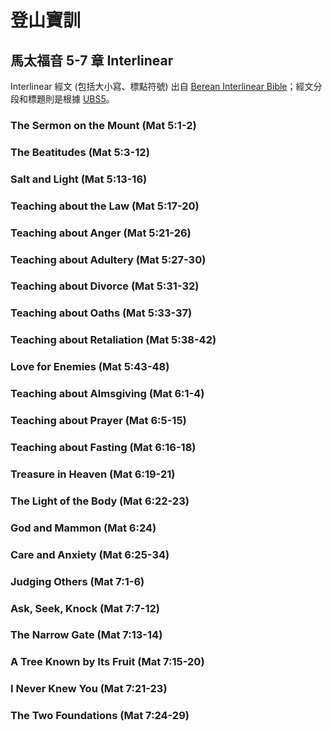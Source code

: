 #  登山寶訓

##  馬太福音 5-7 章 Interlinear

Interlinear 經文 (包括大小寫、標點符號) 出自 [Berean Interlinear Bible](https://bereanbible.com/)；經文分段和標題則是根據 [UBS5](https://www.academic-bible.com/en/online-bibles/greek-new-testament-ubs5/read-the-bible-text/bibel/text/lesen/stelle/50/50001/59999/ch/c673adf26899a3292a81b5722ece71d8/)。


### The Sermon on the Mount (Mat 5:1-2)





### The Beatitudes (Mat 5:3-12)



### Salt and Light (Mat 5:13-16)



### Teaching about the Law (Mat 5:17-20)



### Teaching about Anger (Mat 5:21-26)



### Teaching about Adultery (Mat 5:27-30)



### Teaching about Divorce (Mat 5:31-32)



### Teaching about Oaths (Mat 5:33-37)



### Teaching about Retaliation (Mat 5:38-42)



### Love for Enemies (Mat 5:43-48)



### Teaching about Almsgiving (Mat 6:1-4)




### Teaching about Prayer (Mat 6:5-15)



### Teaching about Fasting (Mat 6:16-18)



### Treasure in Heaven (Mat 6:19-21)



### The Light of the Body (Mat 6:22-23)



### God and Mammon (Mat 6:24)



### Care and Anxiety (Mat 6:25-34)



### Judging Others (Mat 7:1-6)



### Ask, Seek, Knock (Mat 7:7-12)



### The Narrow Gate (Mat 7:13-14)



### A Tree Known by Its Fruit (Mat 7:15-20)



### I Never Knew You (Mat 7:21-23)



### The Two Foundations (Mat 7:24-29)





